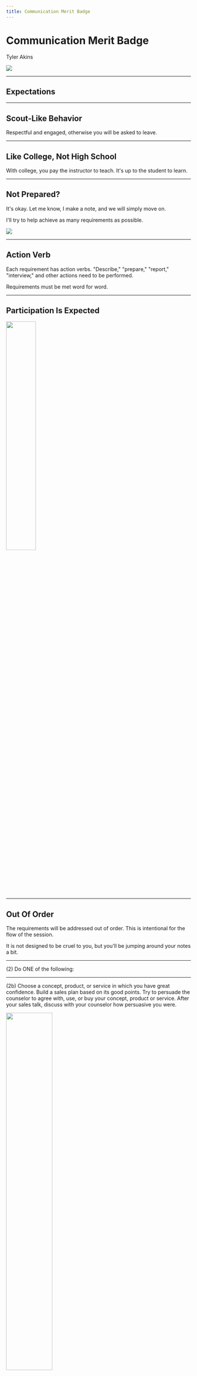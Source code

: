 ```yaml
---
title: Communication Merit Badge
---
```


# Communication Merit Badge

Tyler Akins

![](communication.png)

---

## Expectations

----

<!-- .slide: data-background="on-my-honor-coin.jpg" data-background-size="cover" -->

## Scout-Like Behavior
<!-- .element: style="background-color: rgba(255, 255, 255, 0.5)" -->

Respectful and engaged, otherwise you will be asked to leave.
<!-- .element: style="background-color: rgba(255, 255, 255, 0.5)" -->

----

## Like College, Not High School

With college, you pay the instructor to teach. It's up to the student to learn.

----

## Not Prepared?

It's okay. Let me know, I make a note, and we will simply move on.

I'll try to help achieve as many requirements as possible.

<img src="unprepared.jpg">

----

## Action Verb

Each requirement has action verbs. "Describe," "prepare," "report," "interview," and other actions need to be performed.

Requirements must be met word for word.

----

## Participation Is Expected

<img src="participation.jpg" width="40%"/>

----

## Out Of Order

The requirements will be addressed out of order. This is intentional for the flow of the session.

It is not designed to be cruel to you, but you'll be jumping around your notes a bit.

---

(2) Do ONE of the following:

----

(2b) Choose a concept, product, or service in which you have great confidence. Build a sales plan based on its good points. Try to persuade the counselor to agree with, use, or buy your concept, product or service. After your sales talk, discuss with your counselor how persuasive you were.
<!-- .element: style="font-size: 0.8em" -->

<img src="homework-1.jpg" width="50%">

----

(2a) Think of a creative way to describe yourself using, for example, a collage, short story or autobiography, drawing or series of photographs, or a song or skit. Using the aid you created, make a presentation to your counselor about yourself.
<!-- .element: style="font-size: 0.8em" -->

<img src="lets-go-1.jpg" width="50%">

---

(4) Interview someone you know fairly well, like, or respect because of his or her position, talent, career, or life experiences. Listen actively to learn as much as you can about the person. Then prepare and deliver to your counselor an introduction of the person as though this person were to be a guest speaker, and include reasons why the audience would want to hear this person speak. Show how you would call to invite this person to speak.
<!-- .element: style="font-size: 0.8em" -->

<img src="lets-go-5.jpg" width="25%">

---

(5) Attend a public meeting (city council, school board, debate) approved by your counselor where several points of view are given on a single issue. Practice active listening skills and take careful notes of each point of view. Prepare an objective report that includes all points of view that were expressed, and share this with your counselor.
<!-- .element: style="font-size: 0.8em" -->

<img src="homework-3.jpg" width="50%">

---

(7) Do ONE of the following:

----

(7a) Write to the editor of a magazine or your local newspaper to express your opinion or share information on any subject you choose. Send your message by fax, email, or regular mail.
<!-- .element: style="font-size: 0.8em" -->

<img src="homework-4.jpg" width="50%">

----

(7b) Create a web page or blog of special interest to you (for instance, your troop or crew, a hobby, or a sport). Include at least three articles or entries and one photograph or illustration, and one link to some other web page or blog that would be helpful to someone who visits the web page or blog you have created. *It is not necessary to post your web page or blog to the Internet, but if you decide to do so, you must first share it with your parents and counselor and get their permission.*
<!-- .element: style="font-size: 0.8em" -->

<img src="homework-6.jpg" width="50%">

----

(7c) Use desktop publishing to produce a newsletter, brochure, flier, or other printed material for your troop or crew, class at school, or other group. Include at least one article and one photograph or illustration.
<!-- .element: style="font-size: 0.8em" -->

<img src="homework-7.jpg" width="50%">

---

(8) Plan a troop or crew court of honor, campfire program, or an interfaith worship service. Have the patrol leaders' council approve it, then write the script and prepare the program. Serve as master of ceremonies.
<!-- .element: style="font-size: 0.8em" -->

<img src="homework-8.jpg" width="50%">

---

<!-- .slide: data-background="break-time.jpg" data-background-size="cover" -->

<br><br><br><br><br><br><br>

Requirements 3, 6, and 9 could be prepared during the break.
<!-- .element: style="background-color: rgba(255, 255, 255, 0.5)" -->

---

(3) Write a five-minute speech. Give it at a meeting of a group.

<img src="lets-go-2.jpg" width="50%">

Notes:

This group counts.

---

(6) With your counselor's approval, develop a plan to teach a skill or inform someone about something. Prepare teaching aids for your plan. Carry out your plan. With your counselor, determine whether the person has learned what you intended.
<!-- .element: style="font-size: 0.8em" -->

<img src="lets-go-3.jpg" width="50%">

Notes:

Can teach at this session.

---

(1) Do ONE of the following:

----

(1a) For one day, keep a log in which you describe your communication activities. Keep track of the time and different ways you spend communicating, such as talking person-to-person, listening to teachers, listening to the radio or podcasts, watching television, using social media, reading books and other print media, and using any electronic communication device. Discuss with your counselor what your log reveals about the importance of communication in your life. Think of ways to improve your communication skills.
<!-- .element: style="font-size: 0.8em" -->

<img src="homework-9.jpg" width="50%">

----

(1b) For three days, keep a journal of your listening experiences. Identify one example of each of the following, and discuss with your counselor when you have listened to:
<!-- .element: style="font-size: 0.8em" -->

<p style="font-size: 0.8em">1. Obtain information<br>
2. Be persuaded<br>
3. Appreciate or enjoy something<br>
4. Understand someone's feelings</p>

<img src="homework-10.jpg" width="50%">

----

(1c) In a small-group setting, meet with other Scouts or with friends. Have them share personal stories about significant events in their lives that affected them in some way. Take note of how each Scout participates in the group discussion and how effectively each Scout communicates their story. Report what you have learned to your counselor about the differences you observed in effective communication.
<!-- .element: style="font-size: 0.8em" -->

<img src="option-1.jpg" width="15%">

Notes:

Will likely do this in advance because otherwise this portion can take a long time.

----

(1d) List as many ways as you can think of to communicate with others (face-to-face, by telephone, letter, email, text messages, social media, and so on). For each type of communication, discuss with your counselor an instance when that method might not be appropriate or effective.
<!-- .element: style="font-size: 0.8em" -->

<img src="option-2.jpg" width="15%">

---

## Careers

<img src="shall-we-play-a-game.gif">

Notes:

Scouts provide the three careers. Counselor guesses. If right, Scout explains everything. If wrong, Scout shows work and is done.

----

(9) Find out about three career opportunities in communication. Pick one and find out the education, training, and experience required for this profession. Discuss this with your counselor, and explain why this profession might interest you.

---

# THE END

### Thank you!

----

Tyler Akins

<table><tr><td>

12650 130th Ave N<br>
Dayton, MN 55327

</td><td>

612-387-8102 <br>
fidian@rumkin.com

</td></tr></table>

Email is for adults and for Scouts that have a current Cyber Chip. <!-- .element style="color: red" -->
